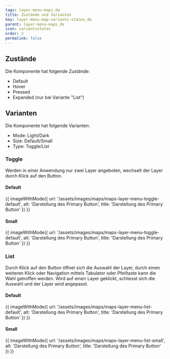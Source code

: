 ```yaml
---
tags: layer-menu-maps_de
title: Zustände und Varianten
key: layer-menu-map-variants-states_de
parent: layer-menu-maps_de
icon: variantsstates
order: 2
permalink: false  
---
```


## Zustände
Die Komponente hat folgende Zustände:
- Default
- Hover
- Pressed
- Expanded (nur bei Variante "List")

## Varianten
Die Komponente hat folgende Varianten:
- Mode: Light/Dark
- Size: Default/Small
- Type: Toggle/List

### Toggle
Werden in einer Anwendung nur zwei Layer angeboten, wechselt der Layer durch Klick auf den Button.

#### Default
{{ imageWithMode({
  url: '/assets/images/maps/maps-layer-menu-toggle-default',
  alt: 'Darstellung des Primary Button',
  title: 'Darstellung des Primary Button'
}) }}

#### Small
{{ imageWithMode({
  url: '/assets/images/maps/maps-layer-menu-toggle-default',
  alt: 'Darstellung des Primary Button',
  title: 'Darstellung des Primary Button'
}) }}


### List 
Durch Klick auf den Button öffnet sich die Auswahl der Layer, durch einen weiteren Klick oder Navigation mittels Tabulator oder Pfeiltaste kann die Wahl getroffen werden. Wird auf einen Layer geklickt, schliesst sich die Auswahl und der Layer wird angepasst.

#### Default
{{ imageWithMode({
  url: '/assets/images/maps/maps-layer-menu-list-default',
  alt: 'Darstellung des Primary Button',
  title: 'Darstellung des Primary Button'
}) }}

#### Small
{{ imageWithMode({
  url: '/assets/images/maps/maps-layer-menu-list-small',
  alt: 'Darstellung des Primary Button',
  title: 'Darstellung des Primary Button'
}) }}